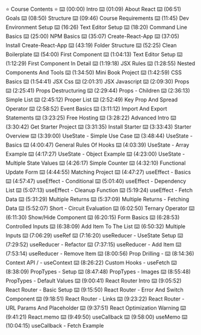 
⭐️ Course Contents ⭐️
⌨️ (00:00​) Intro 
⌨️ (01:09​) About React 
⌨️ (06:51​) Goals 
⌨️ (08:50​) Structure 
⌨️ (09:46​) Course Requirements 
⌨️ (11:45​) Dev Environment Setup 
⌨️ (16:26​) Text Editor Setup 
⌨️ (18:20​) Command Line Basics 
⌨️ (25:00​) NPM Basics 
⌨️ (35:07​) Create-React-App 
⌨️ (37:05​) Install Create-React-App 
⌨️ (43:19​) Folder Structure 
⌨️ (52:25​) Clean Boilerplate 
⌨️ (54:00​) First Component 
⌨️ (1:04:13​) Text Editor Setup 
⌨️ (1:12:29​) First Component In Detail 
⌨️ (1:19:18​) JSX Rules 
⌨️ (1:28:55​) Nested Components And Tools 
⌨️ (1:34:50​) Mini Book Project 
⌨️ (1:42:59​) CSS Basics 
⌨️ (1:54:41​) JSX Css 
⌨️ (2:01:31​) JSX Javascript 
⌨️ (2:09:30​) Props 
⌨️ (2:25:41​) Props Destructuring 
⌨️ (2:29:44​) Props - Children 
⌨️ (2:36:13​) Simple List 
⌨️ (2:45:12​) Proper List 
⌨️ (2:52:49​) Key Prop And Spread Operator 
⌨️ (2:58:52​) Event Basics 
⌨️ (3:11:12​) Import And Export Statements 
⌨️ (3:23:25​) Free Hosting 
⌨️ (3:28:22​) Advanced Intro 
⌨️ (3:30:42​) Get Starter Project 
⌨️ (3:31:35​) Install Starter 
⌨️ (3:33:43​) Starter Overview 
⌨️ (3:39:00​) UseState - Simple Use Case 
⌨️ (3:48:44​) UseState - Basics 
⌨️ (4:00:47​) General Rules Of Hooks 
⌨️ (4:03:39​) UseState - Array Example 
⌨️ (4:17:27​) UseState - Object Example 
⌨️ (4:23:00​) UseState - Multiple State Values 
⌨️ (4:26:17​) Simple Counter 
⌨️ (4:32:10​) Functional Update Form 
⌨️ (4:44:55​) Matching Project 
⌨️ (4:47:27​) useEffect - Basics 
⌨️ (4:57:47​) useEffect - Conditional 
⌨️ (5:01:40​) useEffect - Dependency List 
⌨️ (5:07:13​) useEffect - Cleanup Function 
⌨️ (5:19:24​) useEffect - Fetch Data 
⌨️ (5:31:29​) Multiple Returns 
⌨️ (5:37:09​) Multiple Returns - Fetching Data 
⌨️ (5:52:07​) Short - Circuit Evaluation 
⌨️ (6:02:50​) Ternary Operator 
⌨️ (6:11:30​) Show/Hide Component 
⌨️ (6:20:15​) Form Basics 
⌨️ (6:28:53​) Controlled Inputs 
⌨️ (6:38:09​) Add Item To The List 
⌨️ (6:50:32​) Multiple Inputs 
⌨️ (7:06:29​) useRef 
⌨️ (7:16:20​) useReducer - UseState Setup 
⌨️ (7:29:52​) useReducer - Refactor 
⌨️ (7:37:15​) useReducer - Add Item 
⌨️ (7:53:14​) useReducer - Remove Item 
⌨️ (8:00:56​) Prop Drilling - 
⌨️ (8:14:36​) Context API / - useContext 
⌨️ (8:26:22​) Custom Hooks - useFetch 
⌨️ (8:38:09​) PropTypes - Setup 
⌨️ (8:47:48​) PropTypes - Images 
⌨️ (8:55:48​) PropTypes - Default Values 
⌨️ (9:00:41​) React Router Intro 
⌨️ (9:05:52​) React Router - Basic Setup 
⌨️ (9:15:50​) React Router - Error And Switch Component 
⌨️ (9:18:51​) React Router - Links 
⌨️ (9:23:22​) React Router - URL Params And Placeholder 
⌨️ (9:37:51​) React Optimization Warning 
⌨️ (9:41:21​) React.memo 
⌨️ (9:49:50​) useCallback 
⌨️ (9:58:00​) useMemo 
⌨️ (10:04:15​) useCallback - Fetch Example